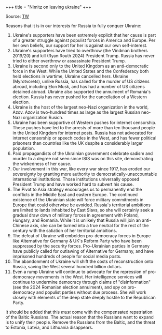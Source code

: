 +++
title = "Nimitz on leaving ukraine"
+++

Source: [TW](https://x.com/Peter_Nimitz/status/1892304769852600349)

Reasons that it is in our interests for Russia to fully conquer Ukraine:

1) Ukraine's supporters have been extremely explicit that her cause is part of a greater struggle against populist forces in America and Europe. Per her own beliefs, our support for her is against our own self-interest.
2) Ukraine's supporters have tried to overthrow (the Vindman brothers 2019/20) and kill (Ryan Routh 2024) President Trump. Russia has never tried to either overthrow or assassinate President Trump.
3) Ukraine is second only to the United Kingdom as an anti-democratic force in the West. While the United States and the Confederacy both held elections in wartime, Ukraine cancelled hers. Ukraine (Myrotvorets), unlike Russia, has called for the murder of US citizens abroad, including Elon Musk, and has had a number of US citizens detained abroad. Ukraine also supported the annulment of Romania's election. Russia has never pushed for the cancellation of a Western election.
4) Ukraine is the host of the largest neo-Nazi organization in the world, Azov. Azov is two-hundred times as large as the largest Russian neo-Nazi organization Rusich.
5) Ukraine has been supportive of Western pushes for internet censorship. These pushes have led to the arrests of more than ten thousand people in the United Kingdom for internet posts. Russia has not advocated for internet censorship or speech codes in the West, and has fewer political prisoners than countries like the UK despite a considerably larger population.
6) Paid propagandists of the Ukrainian government celebrate sadism and murder to a degree not seen since ISIS was on this site, demonstrating the wickedness of her cause.
7) Our involvement in this war, like every war since 1917, has eroded our sovereignty by granting more authority to democratically-unaccountable international institutions. Those institutions universally opposed President Trump and have worked hard to subvert his cause.
8) The Pivot to Asia strategy encourages us to permanently end the conflicts in the Middle East and eastern Europe. The continued existence of the Ukrainian state will force military commitments in Europe that could otherwise be avoided. Russia's territorial ambitions are limited to lands inhabited by East Slavs, so she will certainly seek a gradual draw down of military forces in agreement with Poland, Hungary, and Romania. While it is unlikely that Russia will join an anti-Chinese axis, she can be turned into a true neutral for the rest of the century with the satiation of her territorial ambitions.
9) The defeat of Ukraine will embolden pro-democracy forces in Europe like Alternative for Germany & UK's Reform Party who have been suppressed by the security forces. Pro-Ukrainian parties in Germany have publicly called for outlawing of Alternative for Germany, and have imprisoned hundreds of people for social media posts.
10) The abandonment of Ukraine will shift the costs of reconstruction onto Russia, saving the West several hundred billion dollars. 
11) Even a rump Ukraine will continue to advocate for the repression of pro-democracy movements in the West. Her intelligence services will continue to undermine democracy through claims of "disinformation" (see the 2024 Romanian election annulment), and spy on pro-democracy and populist parties without due process. She will work closely with elements of the deep state deeply hostile to the Republican Party.

It should be added that this *must* come with the compensated repatriation of the Baltic Russians. The actual reason that the Russians want to expand is to unify their people. Remove the Russians from the Baltic, and the threat to Estonia, Latvia, and Lithuania disappears.
